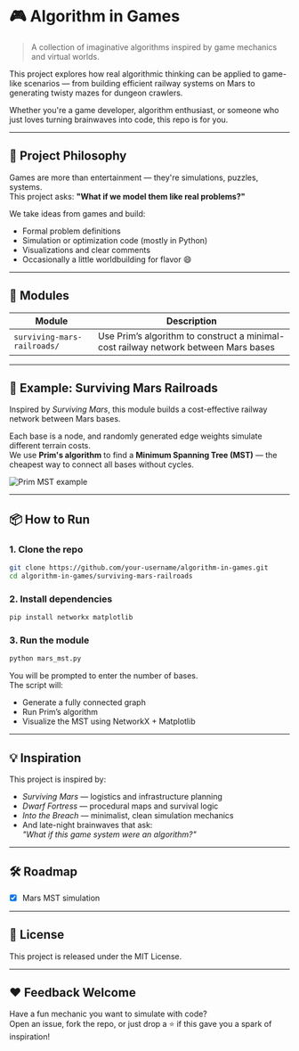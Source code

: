 # 🎮 Algorithm in Games

> A collection of imaginative algorithms inspired by game mechanics and virtual worlds.

This project explores how real algorithmic thinking can be applied to game-like scenarios — from building efficient railway systems on Mars to generating twisty mazes for dungeon crawlers.

Whether you're a game developer, algorithm enthusiast, or someone who just loves turning brainwaves into code, this repo is for you.

---

## 🌌 Project Philosophy

Games are more than entertainment — they're simulations, puzzles, systems.  
This project asks: **"What if we model them like real problems?"**

We take ideas from games and build:
- Formal problem definitions
- Simulation or optimization code (mostly in Python)
- Visualizations and clear comments
- Occasionally a little worldbuilding for flavor 😄

---

## 🧠 Modules

| Module | Description |
|--------|-------------|
| `surviving-mars-railroads/` | Use Prim’s algorithm to construct a minimal-cost railway network between Mars bases |

---

## 🚀 Example: Surviving Mars Railroads

Inspired by *Surviving Mars*, this module builds a cost-effective railway network between Mars bases.

Each base is a node, and randomly generated edge weights simulate different terrain costs.  
We use **Prim's algorithm** to find a **Minimum Spanning Tree (MST)** — the cheapest way to connect all bases without cycles.

![Prim MST example](surviving-mars-railroads/example.png)

---

## 📦 How to Run

### 1. Clone the repo  
```bash
git clone https://github.com/your-username/algorithm-in-games.git
cd algorithm-in-games/surviving-mars-railroads
```

### 2. Install dependencies  
```bash
pip install networkx matplotlib
```

### 3. Run the module  
```bash
python mars_mst.py
```

You will be prompted to enter the number of bases.  
The script will:
- Generate a fully connected graph
- Run Prim’s algorithm
- Visualize the MST using NetworkX + Matplotlib

---

## 💡 Inspiration

This project is inspired by:
- *Surviving Mars* — logistics and infrastructure planning  
- *Dwarf Fortress* — procedural maps and survival logic  
- *Into the Breach* — minimalist, clean simulation mechanics  
- And late-night brainwaves that ask:  
  *"What if this game system were an algorithm?"*

---

## 🛠️ Roadmap

- [x] Mars MST simulation  
---

## 📝 License

This project is released under the MIT License.

---

## ❤️ Feedback Welcome

Have a fun mechanic you want to simulate with code?  
Open an issue, fork the repo, or just drop a ⭐ if this gave you a spark of inspiration!
